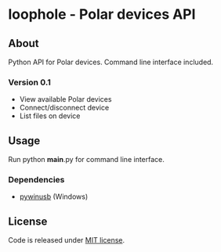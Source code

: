 # loophole - Polar devices API

## About
Python API for Polar devices. Command line interface included.
### Version 0.1
* View available Polar devices
* Connect/disconnect device
* List files on device

## Usage
Run python __main__.py for command line interface.

### Dependencies
* [pywinusb](https://pypi.python.org/pypi/pywinusb/) (Windows)


## License
Code is released under [MIT license](https://github.com/rsc-dev/loophole/blob/master/LICENSE.md).

